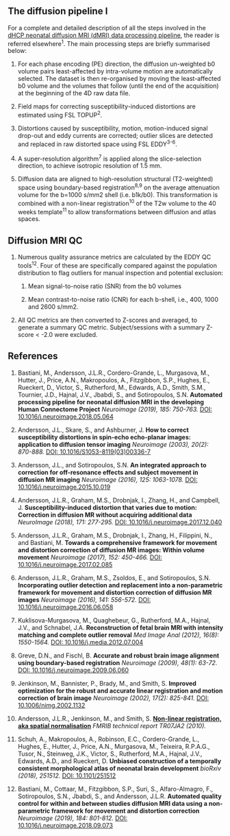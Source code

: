 ---
---

## The diffusion pipeline I

For a complete and detailed description of all the steps
involved in the [dHCP neonatal diffusion MRI (dMRI) data processing
pipeline](https://git.fmrib.ox.ac.uk/matteob/dHCP_neo_dMRI_pipeline_release),
the reader is referred elsewhere<sup>1</sup>. The main processing steps
are briefly summarised below:

1. For each phase encoding (PE) direction, the diffusion un-weighted
b0 volume pairs least-affected by intra-volume motion are automatically
selected. The dataset is then re-organised by moving the least-affected
b0 volume and the volumes that follow (until the end of the acquisition)
at the beginning of the 4D raw data file.

2. Field maps for correcting susceptibility-induced distortions are estimated
using FSL TOPUP<sup>2</sup>.

3. Distortions caused by susceptibility, motion, motion-induced signal
drop-out and eddy currents are corrected; outlier slices are detected and
replaced in raw distorted space using FSL EDDY<sup>3-6</sup>.

4. A super-resolution algorithm<sup>7</sup> is applied along the
slice-selection direction, to achieve isotropic resolution of 1.5 mm.

5. Diffusion data are aligned to high-resolution structural (T2-weighted)
space using boundary-based registration<sup>8,9</sup>  on the average
attenuation volume for the b=1000 s/mm2 shell (i.e. b1k/b0). This
transformation is combined with a non-linear registration<sup>10</sup> of
the T2w volume to the 40 weeks template<sup>11</sup> to allow transformations
between diffusion and atlas spaces.

## Diffusion MRI QC

1. Numerous quality assurance metrics are calculated by the EDDY QC
tools<sup>12</sup>.  Four of these are specifically compared against
the population distribution to flag outliers for manual inspection and
potential exclusion:

    1. Mean signal-to-noise ratio (SNR) from the b0 volumes

    2. Mean contrast-to-noise ratio (CNR) for each b-shell, i.e., 400,
    1000 and 2600 s/mm2.

2. All QC metrics are then converted to Z-scores and averaged, to generate
a summary QC metric. Subject/sessions with a summary Z-score < -2.0 were
excluded.

## References

1. Bastiani, M., Andersson, J.L.R., Cordero-Grande, L., Murgasova, M.,
Hutter, J., Price, A.N., Makropoulos, A., Fitzgibbon, S.P., Hughes,
E., Rueckert, D., Victor, S., Rutherford, M., Edwards, A.D., Smith,
S.M., Tournier, J.D., Hajnal, J.V., Jbabdi, S., and Sotiropoulos,
S.N. **Automated processing pipeline for neonatal diffusion MRI in the
developing Human Connectome Project** *Neuroimage (2019), 185: 750-763.* [DOI:
10.1016/j.neuroimage.2018.05.064](https://doi.org/10.1016/j.neuroimage.2018.05.064)

2. Andersson, J.L., Skare, S., and Ashburner, J. **How to correct
susceptibility distortions in spin-echo echo-planar images: application
to diffusion tensor imaging** *Neuroimage (2003), 20(2): 870-888.* [DOI:
10.1016/S1053-8119(03)00336-7](https://doi.org/10.1016/S1053-8119(03)00336-7)

3. Andersson, J.L., and Sotiropoulos, S.N. **An integrated approach
to correction for off-resonance effects and subject movement in
diffusion MR imaging** *Neuroimage (2016), 125: 1063-1078.* [DOI:
10.1016/j.neuroimage.2015.10.019](https://doi.org/10.1016/j.neuroimage.2015.10.019)

4. Andersson, J.L.R., Graham, M.S., Drobnjak, I., Zhang, H.,
and Campbell, J. **Susceptibility-induced distortion that varies
due to motion: Correction in diffusion MR without acquiring
additional data** *NeuroImage (2018), 171: 277-295.* [DOI:
10.1016/j.neuroimage.2017.12.040](https://doi.org/10.1016/j.neuroimage.2017.12.040)

5. Andersson, J.L.R., Graham, M.S., Drobnjak, I., Zhang, H.,
Filippini, N., and Bastiani, M. **Towards a comprehensive framework
for movement and distortion correction of diffusion MR images:
Within volume movement** *Neuroimage (2017), 152: 450-466.* [DOI:
10.1016/j.neuroimage.2017.02.085](https://doi.org/10.1016/j.neuroimage.2017.02.085)

6. Andersson, J.L.R., Graham, M.S., Zsoldos, E., and Sotiropoulos,
S.N. **Incorporating outlier detection and replacement into a
non-parametric framework for movement and distortion correction
of diffusion MR images** *Neuroimage (2016), 141: 556-572.* [DOI:
10.1016/j.neuroimage.2016.06.058](https://doi.org/10.1016/j.neuroimage.2016.06.058)

7. Kuklisova-Murgasova, M., Quaghebeur, G., Rutherford, M.A., Hajnal, J.V.,
and Schnabel, J.A. **Reconstruction of fetal brain MRI with intensity matching
and complete outlier removal** *Med Image Anal (2012), 16(8): 1550-1564.* [DOI:
10.1016/j.media.2012.07.004](https://doi.org/10.1016/j.media.2012.07.004)

8. Greve, D.N., and Fischl, B. **Accurate and robust brain image alignment
using boundary-based registration** *Neuroimage (2009), 48(1): 63-72.* [DOI:
10.1016/j.neuroimage.2009.06.060](https://doi.org/10.1016/j.neuroimage.2009.06.060)

9. Jenkinson, M., Bannister, P., Brady, M., and Smith, S. **Improved
optimization for the robust and accurate linear registration and motion
correction of brain image** *Neuroimage (2002), 17(2): 825-841.* [DOI:
10.1006/nimg.2002.1132](https://doi.org/10.1006/nimg.2002.1132)

10. Andersson, J.L.R., Jenkinson, M., and
Smith, S. [**Non-linear registration, aka spatial
normalisation**](https://www.fmrib.ox.ac.uk/datasets/techrep/tr07ja2/tr07ja2.pdf)
*FMRIB technical report TR07JA2 (2010).*

11. Schuh, A., Makropoulos, A., Robinson, E.C., Cordero-Grande, L., Hughes,
E., Hutter, J., Price, A.N., Murgasova, M., Teixeira, R.P.A.G., Tusor,
N., Steinweg, J.K., Victor, S., Rutherford, M.A., Hajnal, J.V., Edwards,
A.D., and Rueckert, D. **Unbiased construction of a temporally consistent
morphological atlas of neonatal brain development** *bioRxiv (2018), 251512.*
[DOI: 10.1101/251512](https://doi.org/10.1101/251512)

12. Bastiani, M., Cottaar, M., Fitzgibbon, S.P., Suri, S.,
Alfaro-Almagro, F., Sotiropoulos, S.N., Jbabdi, S., and Andersson,
J.L.R. **Automated quality control for within and between studies
diffusion MRI data using a non-parametric framework for movement
and distortion correction** *Neuroimage (2019), 184: 801-812.* [DOI:
10.1016/j.neuroimage.2018.09.073](https://doi.org/10.1016/j.neuroimage.2018.09.073)


